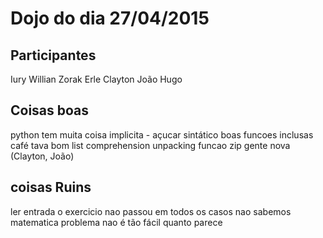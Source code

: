 # Dojo do dia 27/04/2015

## Participantes

Iury
Willian
Zorak
Erle
Clayton
João
Hugo

## Coisas boas


python tem muita coisa implicita - açucar sintático
boas funcoes inclusas
café tava bom
list comprehension
unpacking
funcao zip
gente nova (Clayton, João)


## coisas Ruins

ler entrada
o exercicio nao passou em todos os casos
nao sabemos matematica
problema nao é tão fácil quanto parece